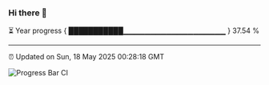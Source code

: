 ### Hi there 👋

⏳ Year progress { ███████████▁▁▁▁▁▁▁▁▁▁▁▁▁▁▁▁▁▁▁ } 37.54 %

---

⏰ Updated on Sun, 18 May 2025 00:28:18 GMT

![Progress Bar CI](https://github.com/liununu/liununu/workflows/Progress%20Bar%20CI/badge.svg)
